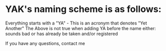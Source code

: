 # YAK's naming scheme is as follows:
Everything starts with a "YA" - This is an acronym that denotes "Yet Another"
The Above is not true when adding YA before the name either: sounds bad or has already be taken and/or registered

If you have any questions, contact me
